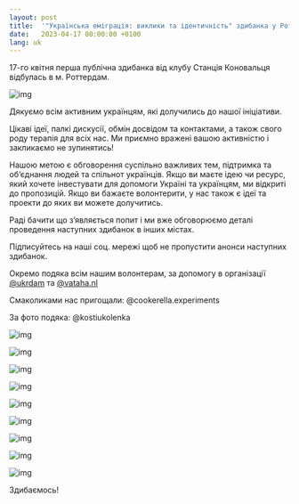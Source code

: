 ```yaml
---
layout: post
title:  '"Українська еміграція: виклики та ідентичність" здибанка у Роттердамі'
date:   2023-04-17 00:00:00 +0100
lang: uk
---
```


17-го квітня перша публічна здибанка від клубу Станція Коновальця відбулась в м. Роттердам.

![img](/assets/images/2023-04-17/photo-154.webp)

Дякуємо всім активним українцям, які долучились до нашої ініціативи.

Цікаві ідеї, палкі дискусії, обмін досвідом та контактами, а також свого роду терапія для всіх нас.
Ми приємно вражені вашою активністю і закликаємо не зупинятись!

Нашою метою є обговорення суспільно важливих тем, підтримка та об‘єднання людей та спільнот українців.
Якщо ви маєте ідею чи ресурс, який хочете інвестувати для допомоги Україні та українцям, ми відкриті до пропозицій.
Якщо ви бажаєте волонтерити, у нас також є ідеї та проекти до яких ви можете долучитись.

Раді бачити що зʼявляється попит і ми вже обговорюємо деталі проведення наступних здибанок в інших містах.

Підписуйтесь на наші соц. мережі щоб не пропустити анонси наступних здибанок.

Окремо подяка всім нашим волонтерам,
за допомогу в організації [@ukrdam](https://www.instagram.com/ukrdam/) та [@vataha.nl](https://vataha.nl)

Смаколиками нас пригощали: @cookerella.experiments

За фото подяка: @kostiukolenka

![img](/assets/images/2023-04-17/photo-104.webp)

![img](/assets/images/2023-04-17/photo-119.webp)

![img](/assets/images/2023-04-17/photo-122.webp)

![img](/assets/images/2023-04-17/photo-9.webp)

![img](/assets/images/2023-04-17/photo-166.webp)

![img](/assets/images/2023-04-17/photo-173.webp)

![img](/assets/images/2023-04-17/photo-194.webp)

![img](/assets/images/2023-04-17/photo-69.webp)

![img](/assets/images/2023-04-17/photo-91.webp)


Здибаємось!